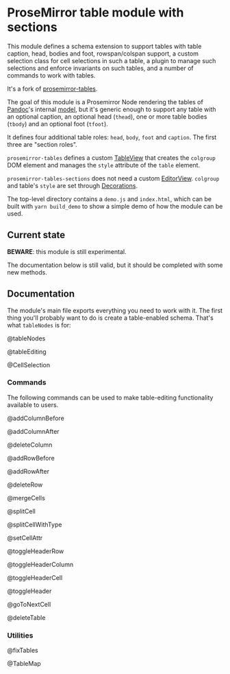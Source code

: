 # ProseMirror table module with sections

This module defines a schema extension to support tables with
table caption, head, bodies and foot, rowspan/colspan support, 
a custom selection class for cell selections in such a table, 
a plugin to manage such selections and enforce
invariants on such tables, and a number of commands to work with
tables.

It's a fork of [prosemirror-tables](https://github.com/ProseMirror/prosemirror-tables).

The goal of this module is a Prosemirror Node rendering the tables
of [Pandoc](https://pandoc.org)'s internal 
[model](https://hackage.haskell.org/package/pandoc-types-1.23/docs/Text-Pandoc-Definition.html),
but it's generic enough to support any table with an optional caption,
an optional head (`thead`), one or more table bodies (`tbody`)
and an optional foot (`tfoot`).

It defines four additional table roles: `head`, `body`, `foot` and `caption`.
The first three are "section roles".

`prosemirror-tables` defines a custom
[TableView](https://github.com/ProseMirror/prosemirror-tables/blob/master/src/tableview.ts)
that creates the `colgroup` DOM element and manages the `style` attribute
of the `table` element.

`prosemirror-tables-sections` does not need a custom 
[EditorView](https://prosemirror.net/docs/ref/#view.EditorView).
`colgroup` and table's `style` are set through 
[Decorations](https://prosemirror.net/docs/ref/#view.Decorations).

The top-level directory contains a `demo.js` and `index.html`, which
can be built with `yarn build_demo` to show a simple demo of how the
module can be used.

## Current state

**BEWARE**: this module is still experimental.

The documentation below is still valid, but it should be completed
with some new methods.

## Documentation

The module's main file exports everything you need to work with it.
The first thing you'll probably want to do is create a table-enabled
schema. That's what `tableNodes` is for:

@tableNodes

@tableEditing

@CellSelection

### Commands

The following commands can be used to make table-editing functionality
available to users.

@addColumnBefore

@addColumnAfter

@deleteColumn

@addRowBefore

@addRowAfter

@deleteRow

@mergeCells

@splitCell

@splitCellWithType

@setCellAttr

@toggleHeaderRow

@toggleHeaderColumn

@toggleHeaderCell

@toggleHeader

@goToNextCell

@deleteTable

### Utilities

@fixTables

@TableMap
